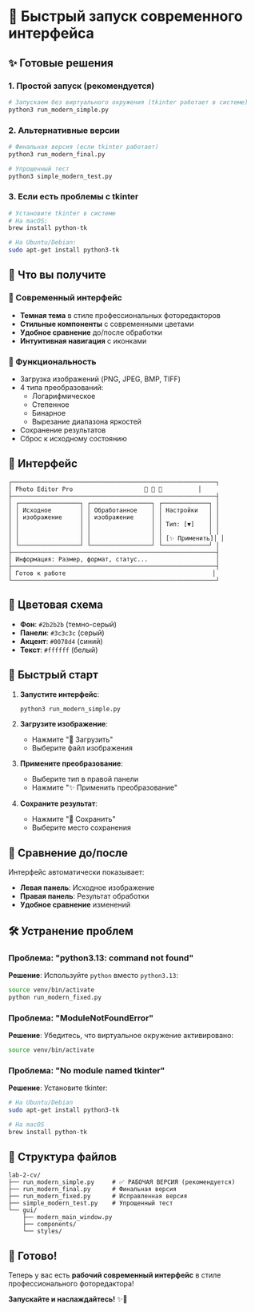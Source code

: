 # 🚀 Быстрый запуск современного интерфейса

## ✨ Готовые решения

### 1. Простой запуск (рекомендуется)
```bash
# Запускаем без виртуального окружения (tkinter работает в системе)
python3 run_modern_simple.py
```

### 2. Альтернативные версии
```bash
# Финальная версия (если tkinter работает)
python3 run_modern_final.py

# Упрощенный тест
python3 simple_modern_test.py
```

### 3. Если есть проблемы с tkinter
```bash
# Установите tkinter в системе
# На macOS:
brew install python-tk

# На Ubuntu/Debian:
sudo apt-get install python3-tk
```

## 🎯 Что вы получите

### 🎨 Современный интерфейс
- **Темная тема** в стиле профессиональных фоторедакторов
- **Стильные компоненты** с современными цветами
- **Удобное сравнение** до/после обработки
- **Интуитивная навигация** с иконками

### 🔧 Функциональность
- Загрузка изображений (PNG, JPEG, BMP, TIFF)
- 4 типа преобразований:
  - Логарифмическое
  - Степенное  
  - Бинарное
  - Вырезание диапазона яркостей
- Сохранение результатов
- Сброс к исходному состоянию

## 📱 Интерфейс

```
┌─────────────────────────────────────────────────────────┐
│ Photo Editor Pro                    📁 💾 🔄          │
├─────────────────────────────────────────────────────────┤
│ ┌─────────────────┐ ┌─────────────────┐ ┌─────────────┐ │
│ │ Исходное        │ │ Обработанное    │ │ Настройки   │ │
│ │ изображение     │ │ изображение     │ │             │ │
│ │                 │ │                 │ │ Тип: [▼]    │ │
│ │                 │ │                 │ │             │ │
│ │                 │ │                 │ │ [✨ Применить]│ │
│ └─────────────────┘ └─────────────────┘ └─────────────┘ │
├─────────────────────────────────────────────────────────┤
│ Информация: Размер, формат, статус...                   │
├─────────────────────────────────────────────────────────┤
│ Готов к работе                                         │
└─────────────────────────────────────────────────────────┘
```

## 🎨 Цветовая схема

- **Фон**: `#2b2b2b` (темно-серый)
- **Панели**: `#3c3c3c` (серый)  
- **Акцент**: `#0078d4` (синий)
- **Текст**: `#ffffff` (белый)

## 🚀 Быстрый старт

1. **Запустите интерфейс**:
   ```bash
   python3 run_modern_simple.py
   ```

2. **Загрузите изображение**:
   - Нажмите "📁 Загрузить"
   - Выберите файл изображения

3. **Примените преобразование**:
   - Выберите тип в правой панели
   - Нажмите "✨ Применить преобразование"

4. **Сохраните результат**:
   - Нажмите "💾 Сохранить"
   - Выберите место сохранения

## 🔄 Сравнение до/после

Интерфейс автоматически показывает:
- **Левая панель**: Исходное изображение
- **Правая панель**: Результат обработки
- **Удобное сравнение** изменений

## 🛠️ Устранение проблем

### Проблема: "python3.13: command not found"
**Решение**: Используйте `python` вместо `python3.13`:
```bash
source venv/bin/activate
python run_modern_fixed.py
```

### Проблема: "ModuleNotFoundError"
**Решение**: Убедитесь, что виртуальное окружение активировано:
```bash
source venv/bin/activate
```

### Проблема: "No module named tkinter"
**Решение**: Установите tkinter:
```bash
# На Ubuntu/Debian
sudo apt-get install python3-tk

# На macOS
brew install python-tk
```

## 📁 Структура файлов

```
lab-2-cv/
├── run_modern_simple.py     # ✅ РАБОЧАЯ ВЕРСИЯ (рекомендуется)
├── run_modern_final.py      # Финальная версия
├── run_modern_fixed.py      # Исправленная версия
├── simple_modern_test.py    # Упрощенный тест
└── gui/
    ├── modern_main_window.py
    ├── components/
    └── styles/
```

## 🎉 Готово!

Теперь у вас есть **рабочий современный интерфейс** в стиле профессионального фоторедактора! 

**Запускайте и наслаждайтесь!** ✨🎨
